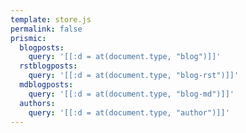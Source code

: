 ```yaml
---
template: store.js
permalink: false
prismic:
  blogposts:
    query: '[[:d = at(document.type, "blog")]]'
  rstblogposts:
    query: '[[:d = at(document.type, "blog-rst")]]'
  mdblogposts:
    query: '[[:d = at(document.type, "blog-md")]]'
  authors:
    query: '[[:d = at(document.type, "author")]]'
---
```

